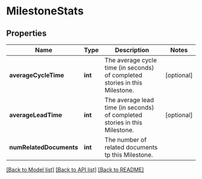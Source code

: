 # MilestoneStats

## Properties
Name | Type | Description | Notes
------------ | ------------- | ------------- | -------------
**averageCycleTime** | **int** | The average cycle time (in seconds) of completed stories in this Milestone. | [optional] 
**averageLeadTime** | **int** | The average lead time (in seconds) of completed stories in this Milestone. | [optional] 
**numRelatedDocuments** | **int** | The number of related documents tp this Milestone. | 

[[Back to Model list]](../../README.md#documentation-for-models) [[Back to API list]](../../README.md#documentation-for-api-endpoints) [[Back to README]](../../README.md)

